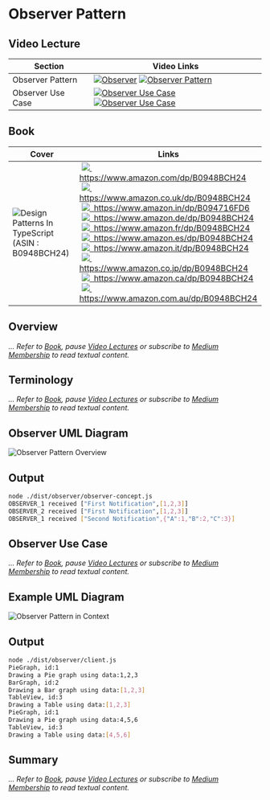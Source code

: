 # Observer Pattern

## Video Lecture

| Section           | Video Links                                                                                                                                                                                                          |
| ----------------- | -------------------------------------------------------------------------------------------------------------------------------------------------------------------------------------------------------------------- |
| Observer Pattern  | <a class="udemyVideoLink" href="https://www.udemy.com/course/design-patterns-typescript/learn/lecture/26971678/?referralCode=6384C079FB0A503DB9D9" target="_blank" title="Observer"><img src="../img/udemy_btn_sm.gif" alt="Observer"/></a>&nbsp;<a id="ytVideoLink" href="https://www.youtube.com/watch?v=CvahYvzrTW8&list=PLKWUX7aMnlELvv8bXquIgxXYyHH5SFlaP" target="_blank" title="Observer Pattern"><img src="../img/yt_btn_sm.gif" alt="Observer Pattern"/></a>   |
| Observer Use Case | <a class="udemyVideoLink" href="https://www.udemy.com/course/design-patterns-typescript/learn/lecture/26971688/?referralCode=6384C079FB0A503DB9D9" target="_blank" title="Observer Use Case"><img src="../img/udemy_btn_sm.gif" alt="Observer Use Case"/></a>&nbsp;<a id="ytVideoLink" href="https://www.youtube.com/watch?v=gBvaRtwki78&list=PLKWUX7aMnlELvv8bXquIgxXYyHH5SFlaP" target="_blank" title="Observer Use Case"><img src="../img/yt_btn_sm.gif" alt="Observer Use Case"/></a> |

## Book 

Cover | Links
-|-
![Design Patterns In TypeScript (ASIN : B0948BCH24)](../img/dp_typescript_125.jpg) | &nbsp;<a href="https://www.amazon.com/dp/B0948BCH24"><img src="../img/flag_us.gif">&nbsp; https://www.amazon.com/dp/B0948BCH24</a><br/>&nbsp;<a href="https://www.amazon.co.uk/dp/B0948BCH24"><img src="../img/flag_uk.gif">&nbsp; https://www.amazon.co.uk/dp/B0948BCH24</a><br/>&nbsp;<a href="https://www.amazon.in/dp/B094716FD6"><img src="../img/flag_in.gif">&nbsp; https://www.amazon.in/dp/B094716FD6</a><br/>&nbsp;<a href="https://www.amazon.de/dp/B0948BCH24"><img src="../img/flag_de.gif">&nbsp; https://www.amazon.de/dp/B0948BCH24</a><br/>&nbsp;<a href="https://www.amazon.fr/dp/B0948BCH24"><img src="../img/flag_fr.gif">&nbsp; https://www.amazon.fr/dp/B0948BCH24</a><br/>&nbsp;<a href="https://www.amazon.es/dp/B0948BCH24"><img src="../img/flag_es.gif">&nbsp; https://www.amazon.es/dp/B0948BCH24</a><br/>&nbsp;<a href="https://www.amazon.it/dp/B0948BCH24"><img src="../img/flag_it.gif">&nbsp; https://www.amazon.it/dp/B0948BCH24</a><br/>&nbsp;<a href="https://www.amazon.co.jp/dp/B0948BCH24"><img src="../img/flag_jp.gif">&nbsp; https://www.amazon.co.jp/dp/B0948BCH24</a><br/>&nbsp;<a href="https://www.amazon.ca/dp/B0948BCH24"><img src="../img/flag_ca.gif">&nbsp; https://www.amazon.ca/dp/B0948BCH24</a><br/>&nbsp;<a href="https://www.amazon.com.au/dp/B0948BCH24"><img src="../img/flag_au.gif">&nbsp; https://www.amazon.com.au/dp/B0948BCH24</a>

## Overview

_... Refer to [Book](https://www.amazon.com/dp/B0948BCH24), pause [Video Lectures](#videos) or subscribe to [Medium Membership](https://sean-bradley.medium.com/membership) to read textual content._

## Terminology

_... Refer to [Book](https://www.amazon.com/dp/B0948BCH24), pause [Video Lectures](#videos) or subscribe to [Medium Membership](https://sean-bradley.medium.com/membership) to read textual content._

## Observer UML Diagram

![Observer Pattern Overview](../img/observer_concept.svg)

## Output

```bash
node ./dist/observer/observer-concept.js
OBSERVER_1 received ["First Notification",[1,2,3]]
OBSERVER_2 received ["First Notification",[1,2,3]]
OBSERVER_1 received ["Second Notification",{"A":1,"B":2,"C":3}]
```

## Observer Use Case

_... Refer to [Book](https://www.amazon.com/dp/B0948BCH24), pause [Video Lectures](#videos) or subscribe to [Medium Membership](https://sean-bradley.medium.com/membership) to read textual content._

## Example UML Diagram

![Observer Pattern in Context](../img/observer_example.svg)

## Output

```bash
node ./dist/observer/client.js
PieGraph, id:1
Drawing a Pie graph using data:1,2,3
BarGraph, id:2
Drawing a Bar graph using data:[1,2,3]
TableView, id:3
Drawing a Table using data:[1,2,3]
PieGraph, id:1
Drawing a Pie graph using data:4,5,6
TableView, id:3
Drawing a Table using data:[4,5,6]
```

<!-- ## New Coding Concepts

### todo

spread operator : problem with using the spread operator in typescript, is that when you indicate the type, eg being number[], you no longer need the spread operator. ESLINT by default will suggest Unexpected any. Specify a different type. So, you might as well just declare your ...x as simply x and not use the spread operator at all. i.e., number[] becomes the same as ... if all your elements are required to be numbers and you can have any amount of number in your array. In the example above, you can remove all the ... and the outputted JS is exactly the same -->

## Summary

_... Refer to [Book](https://www.amazon.com/dp/B0948BCH24), pause [Video Lectures](#videos) or subscribe to [Medium Membership](https://sean-bradley.medium.com/membership) to read textual content._
